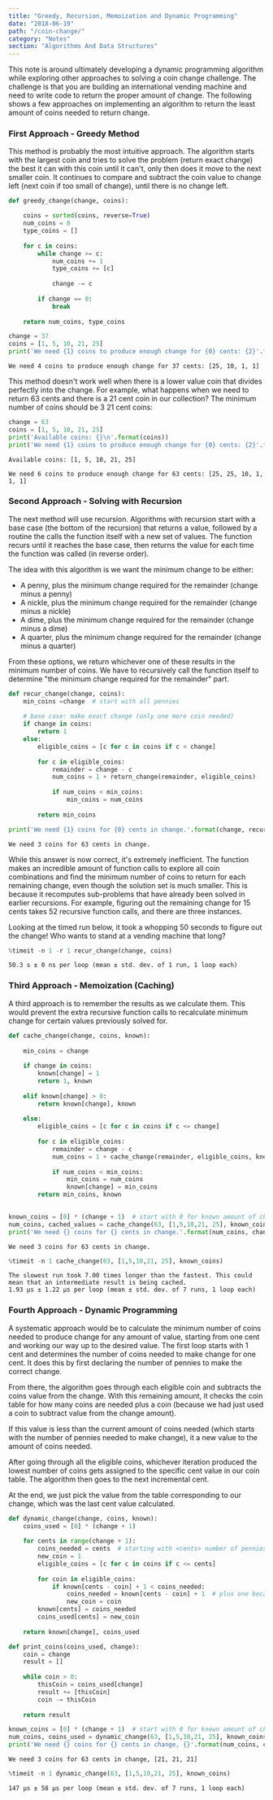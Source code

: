 ```yaml
---
title: "Greedy, Recursion, Memoization and Dynamic Programming"
date: "2018-06-19"
path: "/coin-change/"
category: "Notes"
section: "Algorithms And Data Structures"
---
```


This note is around ultimately developing a dynamic programming algorithm while exploring other approaches to solving a coin change challenge. The challenge is that you are building an international vending machine and need to write code to return the proper amount of change. The following shows a few approaches on implementing an algorithm to return the least amount of coins needed to return change.

### First Approach - Greedy Method
This method is probably the most intuitive approach. The algorithm starts with the largest coin and tries to solve the problem (return exact change) the best it can with this coin until it can't, only then does it move to the next smaller coin. It continues to compare and subtract the coin value to change left (next coin if too small of change), until there is no change left.


```python
def greedy_change(change, coins):

    coins = sorted(coins, reverse=True)
    num_coins = 0
    type_coins = []
    
    for c in coins:
        while change >= c:
            num_coins += 1
            type_coins += [c]
            
            change -= c
            
        if change == 0:
            break
            
    return num_coins, type_coins

change = 37
coins = [1, 5, 10, 21, 25]
print('We need {1} coins to produce enough change for {0} cents: {2}'.format(change, *greedy_change(change, coins)))
```

    We need 4 coins to produce enough change for 37 cents: [25, 10, 1, 1]
    

This method doesn't work well when there is a lower value coin that divides perfectly into the change. For example, what happens when we need to return 63 cents and there is a 21 cent coin in our collection? The minimum number of coins should be 3 21 cent coins:


```python
change = 63
coins = [1, 5, 10, 21, 25]
print('Available coins: {}\n'.format(coins))
print('We need {1} coins to produce enough change for {0} cents: {2}'.format(change, *greedy_change(change, coins)))
```

    Available coins: [1, 5, 10, 21, 25]
    
    We need 6 coins to produce enough change for 63 cents: [25, 25, 10, 1, 1, 1]
    

### Second Approach - Solving with Recursion

The next method will use recursion. Algorithms with recursion start with a base case (the bottom of the recursion) that returns a value, followed by a routine the calls the function itself with a new set of values. The function recurs until it reaches the base case, then returns the value for each time the function was called (in reverse order).

The idea with this algorithm is we want the minimum change to be either:

- A penny, plus the minimum change required for the remainder (change minus a penny)
- A nickle, plus the minimum change required for the remainder (change minus a nickle)
- A dime, plus the minimum change required for the remainder (change minus a dime)
- A quarter, plus the minimum change required for the remainder (change minus a quarter)

From these options, we return whichever one of these results in the minimum number of coins. We have to recursively call the function itself to determine "the minimum change required for the remainder" part.


```python
def recur_change(change, coins):
    min_coins =change  # start with all pennies
    
    # base case: make exact change (only one more coin needed)
    if change in coins:
        return 1
    else:
        eligible_coins = [c for c in coins if c < change]
        
        for c in eligible_coins:
            remainder = change - c
            num_coins = 1 + return_change(remainder, eligible_coins)
            
            if num_coins < min_coins:
                min_coins = num_coins
                
        return min_coins
```


```python
print('We need {1} coins for {0} cents in change.'.format(change, recur_change(change, coins)))
```

    We need 3 coins for 63 cents in change.
    

While this answer is now correct, it's extremely inefficient. The function makes an incredible amount of function calls to explore all coin combinations and find the minimum number of coins to return for each remaining change, even though the solution set is much smaller. This is because it recomputes sub-problems that have already been solved in earlier recursions. For example, figuring out the remaining change for 15 cents takes 52 recursive function calls, and there are three instances.

Looking at the timed run below, it took a whopping 50 seconds to figure out the change! Who wants to stand at a vending machine that long?


```python
%timeit -n 1 -r 1 recur_change(change, coins)
```

    50.3 s ± 0 ns per loop (mean ± std. dev. of 1 run, 1 loop each)
    

### Third Approach - Memoization (Caching)

A third approach is to remember the results as we calculate them. This would prevent the extra recursive function calls to recalculate minimum change for certain values previously solved for.


```python
def cache_change(change, coins, known):
    
    min_coins = change
    
    if change in coins:
        known[change] = 1
        return 1, known
    
    elif known[change] > 0: 
        return known[change], known
    
    else:
        eligible_coins = [c for c in coins if c <= change]
        
        for c in eligible_coins:
            remainder = change - c
            num_coins = 1 + cache_change(remainder, eligible_coins, known)[0]
            
            if num_coins < min_coins:
                min_coins = num_coins
                known[change] = min_coins 
        return min_coins, known
        
```


```python
known_coins = [0] * (change + 1)  # start with 0 for known amount of change required for each possible change amount
num_coins, cached_values = cache_change(63, [1,5,10,21, 25], known_coins) 
print('We need {} coins for {} cents in change.'.format(num_coins, change))
```

    We need 3 coins for 63 cents in change.
    


```python
%timeit -n 1 cache_change(63, [1,5,10,21, 25], known_coins)
```

    The slowest run took 7.00 times longer than the fastest. This could mean that an intermediate result is being cached.
    1.93 µs ± 1.22 µs per loop (mean ± std. dev. of 7 runs, 1 loop each)
    

### Fourth Approach - Dynamic Programming

A systematic approach would be to calculate the minimum number of coins needed to produce change for any amount of value, starting from one cent and working our way up to the desired value. The first loop starts with 1 cent and determines the number of coins needed to make change for one cent. It does this by first declaring the number of pennies to make the correct change.

From there, the algorithm goes through each eligible coin and subtracts the coins value from the change. With this remaining amount, it checks the coin table for how many coins are needed plus a coin (because we had just used a coin to subtract value from the change amount). 

If this value is less than the current amount of coins needed (which starts with the number of pennies needed to make change), it a new value to the amount of coins needed. 

After going through all the eligible coins, whichever iteration produced the lowest number of coins gets assigned to the specific cent value in our coin table. The algorithm then goes to the next incremental cent.

At the end, we just pick the value from the table corresponding to our change, which was the last cent value calculated.


```python
def dynamic_change(change, coins, known):
    coins_used = [0] * (change + 1)
    
    for cents in range(change + 1):
        coins_needed = cents  # starting with <cents> number of pennies
        new_coin = 1
        eligible_coins = [c for c in coins if c <= cents]
        
        for coin in eligible_coins:
            if known[cents - coin] + 1 < coins_needed:
                coins_needed = known[cents - coin] + 1  # plus one because we used a coin subtracting coin from cents
                new_coin = coin
        known[cents] = coins_needed
        coins_used[cents] = new_coin
        
    return known[change], coins_used

def print_coins(coins_used, change):
    coin = change
    result = []
    
    while coin > 0:
        thisCoin = coins_used[change]
        result += [thisCoin]
        coin -= thisCoin
        
    return result
```


```python
known_coins = [0] * (change + 1)  # start with 0 for known amount of change required for each possible change amount
num_coins, coins_used = dynamic_change(63, [1,5,10,21, 25], known_coins) 
print('We need {} coins for {} cents in change, {}'.format(num_coins, change, print_coins(coins_used, change)))
```

    We need 3 coins for 63 cents in change, [21, 21, 21]
    


```python
%timeit -n 1 dynamic_change(63, [1,5,10,21, 25], known_coins)
```

    147 µs ± 58 µs per loop (mean ± std. dev. of 7 runs, 1 loop each)
    
